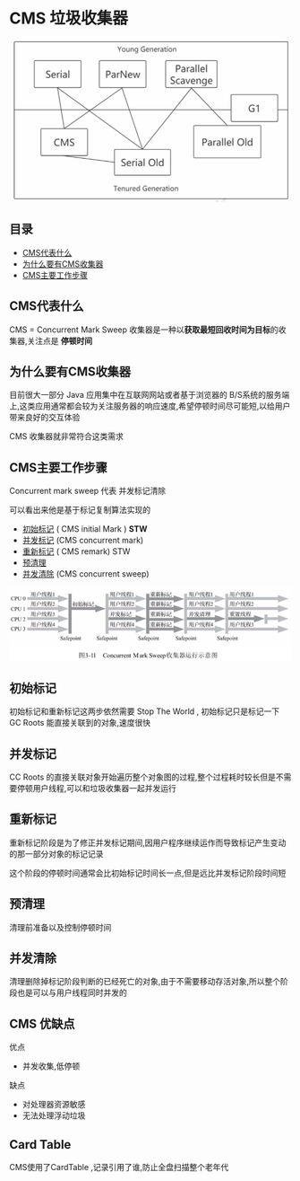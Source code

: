 # CMS 垃圾收集器

<img src="../../assets/image-20200908105903706.png" alt="image-20200908105903706" style="zoom:67%;" />

## 目录

- [CMS代表什么](#CMS代表什么)
- [为什么要有CMS收集器](#为什么要有CMS收集器)
- [CMS主要工作步骤](#CMS主要工作步骤)

## CMS代表什么

CMS = Concurrent Mark Sweep  收集器是一种以**获取最短回收时间为目标**的收集器,关注点是 **停顿时间**

## 为什么要有CMS收集器

目前很大一部分 Java 应用集中在互联网网站或者基于浏览器的 B/S系统的服务端上,这类应用通常都会较为关注服务器的响应速度,希望停顿时间尽可能短,以给用户带来良好的交互体验

CMS 收集器就非常符合这类需求

## CMS主要工作步骤

Concurrent mark sweep 代表 并发标记清除

可以看出来他是基于标记复制算法实现的

- [初始标记](#初始标记) ( CMS initial Mark ) **STW** 
- [并发标记](#并发标记) (CMS concurrent mark) 
- [重新标记](#重新标记) ( CMS remark)  STW
- [预清理](#预清理)
- [并发清除](#并发清除) (CMS concurrent sweep)

![image-20200819185709003](../../assets/image-20200819185709003.png)

## 初始标记

初始标记和重新标记这两步依然需要 Stop The World , 初始标记只是标记一下 GC Roots 能直接关联到的对象,速度很快

## 并发标记

CC Roots 的直接关联对象开始遍历整个对象图的过程,整个过程耗时较长但是不需要停顿用户线程,可以和垃圾收集器一起并发运行

## 重新标记

重新标记阶段是为了修正并发标记期间,因用户程序继续运作而导致标记产生变动的那一部分对象的标记记录

这个阶段的停顿时间通常会比初始标记时间长一点,但是远比并发标记阶段时间短

## 预清理

清理前准备以及控制停顿时间

## 并发清除

清理删除掉标记阶段判断的已经死亡的对象,由于不需要移动存活对象,所以整个阶段也是可以与用户线程同时并发的

## CMS 优缺点

优点

- 并发收集,低停顿

缺点

- 对处理器资源敏感
- 无法处理浮动垃圾

## Card Table

CMS使用了CardTable ,记录引用了谁,防止全盘扫描整个老年代